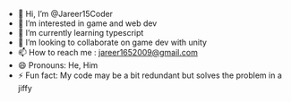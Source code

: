 - 👋 Hi, I’m @Jareer15Coder
- 👀 I’m interested in game and web dev
- 🌱 I’m currently learning typescript
- 💞️ I’m looking to collaborate on game dev with unity
- 📫 How to reach me : jareer1652009@gmail.com
- 😄 Pronouns: He, Him
- ⚡ Fun fact: My code may be a bit redundant but solves the problem in a jiffy

<!---
Jareer15Coder/Jareer15Coder is a ✨ special ✨ repository because its `README.md` (this file) appears on your GitHub profile.
You can click the Preview link to take a look at your changes.
--->
